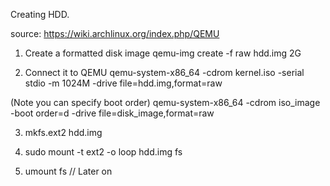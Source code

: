 Creating HDD.

source: https://wiki.archlinux.org/index.php/QEMU
1) Create a formatted disk image
qemu-img create -f raw hdd.img 2G

2) Connect it to QEMU
qemu-system-x86_64 -cdrom kernel.iso -serial stdio -m 1024M -drive file=hdd.img,format=raw

(Note you can specify boot order)
qemu-system-x86_64 -cdrom iso_image -boot order=d -drive file=disk_image,format=raw

3) mkfs.ext2 hdd.img

4) sudo mount -t ext2 -o loop hdd.img fs

5) umount fs // Later on
